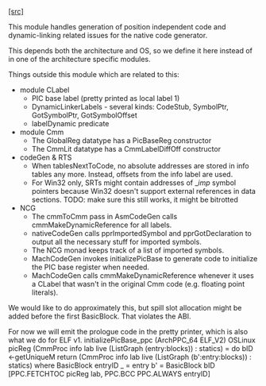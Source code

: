 [[src]](https://github.com/ghc/ghc/tree/master/compiler/nativeGen/PIC.hs)

  This module handles generation of position independent code and
  dynamic-linking related issues for the native code generator.

  This depends both the architecture and OS, so we define it here
  instead of in one of the architecture specific modules.

  Things outside this module which are related to this:

  + module CLabel
    - PIC base label (pretty printed as local label 1)
    - DynamicLinkerLabels - several kinds:
        CodeStub, SymbolPtr, GotSymbolPtr, GotSymbolOffset
    - labelDynamic predicate
  + module Cmm
    - The GlobalReg datatype has a PicBaseReg constructor
    - The CmmLit datatype has a CmmLabelDiffOff constructor
  + codeGen & RTS
    - When tablesNextToCode, no absolute addresses are stored in info tables
      any more. Instead, offsets from the info label are used.
    - For Win32 only, SRTs might contain addresses of __imp_ symbol pointers
      because Win32 doesn't support external references in data sections.
      TODO: make sure this still works, it might be bitrotted
  + NCG
    - The cmmToCmm pass in AsmCodeGen calls cmmMakeDynamicReference for all
      labels.
    - nativeCodeGen calls pprImportedSymbol and pprGotDeclaration to output
      all the necessary stuff for imported symbols.
    - The NCG monad keeps track of a list of imported symbols.
    - MachCodeGen invokes initializePicBase to generate code to initialize
      the PIC base register when needed.
    - MachCodeGen calls cmmMakeDynamicReference whenever it uses a CLabel
      that wasn't in the original Cmm code (e.g. floating point literals).



We would like to do approximately this, but spill slot allocation
might be added before the first BasicBlock. That violates the ABI.

For now we will emit the prologue code in the pretty printer,
which is also what we do for ELF v1.
initializePicBase_ppc (ArchPPC_64 ELF_V2) OSLinux picReg
        (CmmProc info lab live (ListGraph (entry:blocks)) : statics)
        = do
           bID <-getUniqueM
           return (CmmProc info lab live (ListGraph (b':entry:blocks))
                                         : statics)
        where   BasicBlock entryID _ = entry
                b' = BasicBlock bID [PPC.FETCHTOC picReg lab,
                                     PPC.BCC PPC.ALWAYS entryID]
